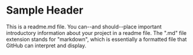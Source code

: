 # Sample Header

This is a readme.md file. You can--and should--place important introductory information about your project in a readme file. The ".md" file extension stands for "markdown", which is essentially a formatted file that GitHub can interpret and display.

